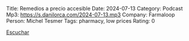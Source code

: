 Title: Remedios a precio accesible
Date: 2024-07-13
Category: Podcast
Mp3: https://s.danilorca.com/2024-07-13.mp3
Company: Farmaloop
Person: Michel Tesmer
Tags: pharmacy, low prices
Rating: 0

<a href="https://s.danilorca.com/2024-07-13.mp3" type="audio/mpeg">
Escuchar
</a>
